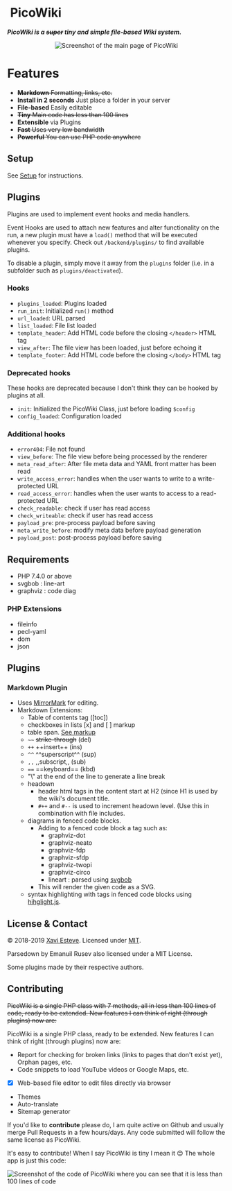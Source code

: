 # <img src="static/picowiki-favicon.png" alt=""> PicoWiki

**_PicoWiki is a ~~super~~ tiny and simple file-based Wiki system._**

<p style="text-align: center"><img src="static/screenshot.jpg" alt="Screenshot of the main page of PicoWiki"></p>


# Features

- ~~**Markdown** Formatting, links, etc.~~
- **Install in 2 seconds** Just place a folder in your server
- **File-based** Easily editable
- ~~**Tiny** Main code has less than 100 lines~~
- **Extensible** via Plugins
- ~~**Fast** Uses very low bandwidth~~
- ~~**Powerful** You can use PHP code anywhere~~


## Setup

See [Setup](files/setup.md) for instructions.


## Plugins

Plugins are used to implement event hooks and media handlers.

Event Hooks are used to attach new features and alter functionality
on the run, a new plugin must have a `load()` method that will be
executed whenever you specify. Check out `/backend/plugins/` to
find available plugins.

To disable a plugin, simply move it away from the `plugins` folder
(i.e. in a subfolder such as `plugins/deactivated`).

### Hooks

- `plugins_loaded`: Plugins loaded
- `run_init`: Initialized `run()` method
- `url_loaded`: URL parsed
- `list_loaded`: File list loaded
- `template_header`: Add HTML code before the closing `</header>` HTML tag
- `view_after`: The file view has been loaded, just before echoing it
- `template_footer`: Add HTML code before the closing `</body>` HTML tag

### Deprecated hooks

These hooks are deprecated because I don't think they can be hooked by
plugins at all.

- `init`: Initialized the PicoWiki Class, just before loading `$config`
- `config_loaded`: Configuration loaded

### Additional hooks

- `error404`: File not found
- `view_before`: The file view before being processed by the renderer
- `meta_read_after`: After file meta data and YAML front matter has been read
- `write_access_error`: handles when the user wants to write to a write-protected URL
- `read_access_error`: handles when the user wants to access to a read-protected URL
- `check_readable`: check if user has read access
- `check_writeable`: check if user has read access
- `payload_pre`: pre-process payload before saving
- `meta_write_before`: modify meta data before payload generation
- `payload_post`: post-process payload before saving


## Requirements

- PHP 7.4.0 or above
- svgbob : line-art
- graphviz : code diag

### PHP Extensions

- fileinfo
- pecl-yaml
- dom
- json

## Plugins

### Markdown Plugin

- Uses [MirrorMark](https://github.com/musicbed/mirrormark) for editing.
- Markdown Extensions:
  - Table of contents tag (\[toc\])
  - checkboxes in lists [x] and [ ] markup
  - table span. [See markup](https://github.com/KENNYSOFT/parsedown-tablespan)
  - `~~` ~~strike-through~~ (del)
  - `++` ++insert++ (ins)
  - `^^` ^^superscript^^ (sup)
  - `,,` ,,subscript,, (sub)
  - `==` ==keyboard== (kbd)
  - "\\" at the end of the line to generate a line break
  - headown
    - header html tags in the content start at H2 (since H1 is used
      by the wiki's document title.
    - `#++` and `#--` is used to increment headown level.  (Use this in
      combination with file includes.
  - diagrams in fenced code blocks.
    - Adding to a fenced code block a tag such as:
      - graphviz-dot
      - graphviz-neato
      - graphviz-fdp
      - graphviz-sfdp
      - graphviz-twopi
      - graphviz-circo
      - lineart : parsed using [svgbob](https://github.com/ivanceras/svgbob)
    - This will render the given code as a SVG.
  - syntax highlighting with tags in fenced code blocks using
    [hihglight.js](https://highlightjs.org/).



## License & Contact

&copy; 2018-2019 [Xavi Esteve](https://xaviesteve.com/). Licensed under [MIT](https://opensource.org/licenses/MIT).

Parsedown by Emanuil Rusev also licensed under a MIT License.

Some plugins made by their respective authors.

## Contributing

~~PicoWiki is a single PHP class with 7 methods, all in less than 100 lines of code, ready to be extended. New features I can think of right (through plugins) now are:~~

PicoWiki is a single PHP class, ready to be extended. New features I
can think of right (through plugins) now are:

- Report for checking for broken links (links to pages that don't exist yet), Orphan pages, etc.
- Code snippets to load YouTube videos or Google Maps, etc.
- [x] Web-based file editor to edit files directly via browser
- Themes
- Auto-translate
- Sitemap generator

If you'd like to **contribute** please do, I am quite active on Github and usually merge Pull Requests in a few hours/days. Any code submitted will follow the same license as PicoWiki.

It's easy to contribute! When I say PicoWiki is tiny I mean it 😊 The whole app is just this code:

<img src="static/screenshot-code.jpg" alt="Screenshot of the code of PicoWiki where you can see that it is less than 100 lines of code">
